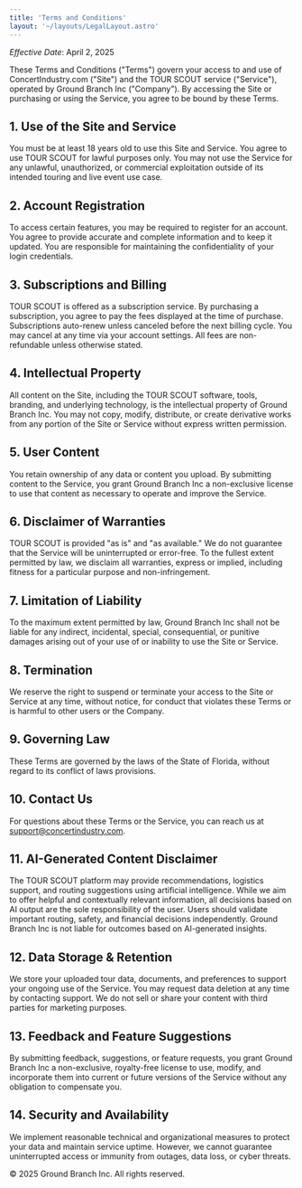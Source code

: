 ```yaml
---
title: 'Terms and Conditions'
layout: '~/layouts/LegalLayout.astro'
---
```


_Effective Date_: April 2, 2025

These Terms and Conditions ("Terms") govern your access to and use of ConcertIndustry.com ("Site") and the TOUR SCOUT service ("Service"), operated by Ground Branch Inc ("Company"). By accessing the Site or purchasing or using the Service, you agree to be bound by these Terms.

## 1. Use of the Site and Service

You must be at least 18 years old to use this Site and Service. You agree to use TOUR SCOUT for lawful purposes only. You may not use the Service for any unlawful, unauthorized, or commercial exploitation outside of its intended touring and live event use case.

## 2. Account Registration

To access certain features, you may be required to register for an account. You agree to provide accurate and complete information and to keep it updated. You are responsible for maintaining the confidentiality of your login credentials.

## 3. Subscriptions and Billing

TOUR SCOUT is offered as a subscription service. By purchasing a subscription, you agree to pay the fees displayed at the time of purchase. Subscriptions auto-renew unless canceled before the next billing cycle. You may cancel at any time via your account settings. All fees are non-refundable unless otherwise stated.

## 4. Intellectual Property

All content on the Site, including the TOUR SCOUT software, tools, branding, and underlying technology, is the intellectual property of Ground Branch Inc. You may not copy, modify, distribute, or create derivative works from any portion of the Site or Service without express written permission.

## 5. User Content

You retain ownership of any data or content you upload. By submitting content to the Service, you grant Ground Branch Inc a non-exclusive license to use that content as necessary to operate and improve the Service.

## 6. Disclaimer of Warranties

TOUR SCOUT is provided "as is" and "as available." We do not guarantee that the Service will be uninterrupted or error-free. To the fullest extent permitted by law, we disclaim all warranties, express or implied, including fitness for a particular purpose and non-infringement.

## 7. Limitation of Liability

To the maximum extent permitted by law, Ground Branch Inc shall not be liable for any indirect, incidental, special, consequential, or punitive damages arising out of your use of or inability to use the Site or Service.

## 8. Termination

We reserve the right to suspend or terminate your access to the Site or Service at any time, without notice, for conduct that violates these Terms or is harmful to other users or the Company.

## 9. Governing Law

These Terms are governed by the laws of the State of Florida, without regard to its conflict of laws provisions.

## 10. Contact Us

For questions about these Terms or the Service, you can reach us at support@concertindustry.com.

## 11. AI-Generated Content Disclaimer

The TOUR SCOUT platform may provide recommendations, logistics support, and routing suggestions using artificial intelligence. While we aim to offer helpful and contextually relevant information, all decisions based on AI output are the sole responsibility of the user. Users should validate important routing, safety, and financial decisions independently. Ground Branch Inc is not liable for outcomes based on AI-generated insights.

## 12. Data Storage & Retention

We store your uploaded tour data, documents, and preferences to support your ongoing use of the Service. You may request data deletion at any time by contacting support. We do not sell or share your content with third parties for marketing purposes.

## 13. Feedback and Feature Suggestions

By submitting feedback, suggestions, or feature requests, you grant Ground Branch Inc a non-exclusive, royalty-free license to use, modify, and incorporate them into current or future versions of the Service without any obligation to compensate you.

## 14. Security and Availability

We implement reasonable technical and organizational measures to protect your data and maintain service uptime. However, we cannot guarantee uninterrupted access or immunity from outages, data loss, or cyber threats.

© 2025 Ground Branch Inc. All rights reserved.

